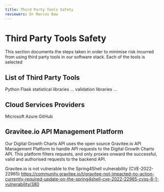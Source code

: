 ```yaml
---
title: Third Party Tools Safety
reviewers: Dr Marcus Baw
---
```


# Third Party Tools Safety

This section documents the steps taken in order to minimise risk incurred from using third party tools in our software stack. Each of the tools is selected 

## List of Third Party Tools

Python 
Flask
statistical libraries ...
validation libraries ...

## Cloud Services Providers

Microsoft Azure
GitHub

## Gravitee.io API Management Platform

Our Digital Growth Charts API uses the open source Gravitee.io API Management Platform to handle API requests to the Digital Growth Charts API. This platform filters requests, and only proxies onward the successful, valid and authorised requests to the backend API.

Gravitee.io is not vulnerable to the Spring4Shell vulnerability (CVE-2022-22965)
<https://community.gravitee.io/t/gravitee-not-impacted-no-action-currently-required-update-on-the-spring4shell-cve-2022-22965-cvss-8-1-vulnerability/380>
